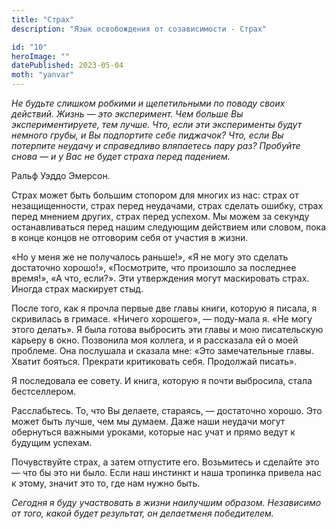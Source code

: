```yaml
---
title: "Страх"
description: "Язык освобождения от созависимости - Страх"

id: "10"
heroImage: ""
datePublished: 2023-05-04
moth: "yanvar"
---
```


_Не_ _будьте_ _слишком_ _робкими_ _и_ _щепетильными_ _по_ _поводу_ _своих_
_действий._ _Жизнь_ _—_ _это_ _эксперимент._ _Чем_ _больше_ _Вы_
_экспериментируете,_ _тем_ _лучше._ _Что,_ _если_ _эти_ _эксперименты_ _будут_
_немного_ _грубы,_ _и_ _Вы_ _подпортите_ _себе_ _пиджачок?_ _Что,_ _если_ _Вы_
_потерпите_ _неудачу_ _и_ _справедливо_ _вляпаетесь_ _пару_ _раз?_ _Пробуйте_
_снова_ _—_ _и_ _у_ _Вас_ _не_ _будет_ _страха_ _перед_ _падением._

Ральф Уэддо Эмерсон.

Страх может быть большим стопором для многих из нас: страх от незащищенности,
страх перед неудачами, страх сделать ошибку, страх перед мнением других, страх
перед успехом. Мы можем за секунду останавливаться перед нашим следующим
действием или словом, пока в конце концов не отговорим себя от участия в
жизни.

«Но у меня же не получалось раньше!», «Я не могу это сделать достаточно
хорошо!», «Посмотрите, что произошло за последнее время!», «А что, если?». Эти
утверждения могут маскировать страх. Иногда страх маскирует стыд.

После того, как я прочла первые две главы книги, которую я писала, я
скривилась в гримасе. «Ничего хорошего», — поду-мала я. «Не могу этого
делать». Я была готова выбросить эти главы и мою писательскую карьеру в окно.
Позвонила моя коллега, и я рассказала ей о моей проблеме. Она послушала и
сказала мне: «Это замечательные главы. Хватит бояться. Прекрати критиковать
себя. Продолжай писать».

Я последовала ее совету. И книга, которую я почти выбросила, стала
бестселлером.

Расслабьтесь. То, что Вы делаете, стараясь, — достаточно хорошо. Это может
быть лучше, чем мы думаем. Даже наши неудачи могут обернуться важными уроками,
которые нас учат и прямо ведут к будущим успехам.

Почувствуйте страх, а затем отпустите его. Возьмитесь и сделайте это — что бы
это ни было. Если наш инстинкт и наша тропинка привела нас к этому, значит это
то, где нам нужно быть.

_Сегодня_ _я_ _буду_ _участвовать_ _в_ _жизни_ _наилучшим_ _образом._
_Независимо_ _от_ _того,_ _какой_ _будет_ _результат,_ _он_ _делаетменя_
_победителем._
